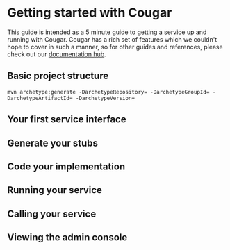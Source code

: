 ---
---
Getting started with Cougar
===========================

This guide is intended as a 5 minute guide to getting a service up and running with Cougar. Cougar has a rich set of features which we couldn't hope to cover in such a manner, so for other guides and references, please check out our [documentation hub](documentation.html).

Basic project structure
-----------------------
```
mvn archetype:generate -DarchetypeRepository= -DarchetypeGroupId= -DarchetypeArtifactId= -DarchetypeVersion=
```

Your first service interface
----------------------------

Generate your stubs
-------------------

Code your implementation
------------------------

Running your service
--------------------

Calling your service
--------------------

Viewing the admin console
-------------------------
